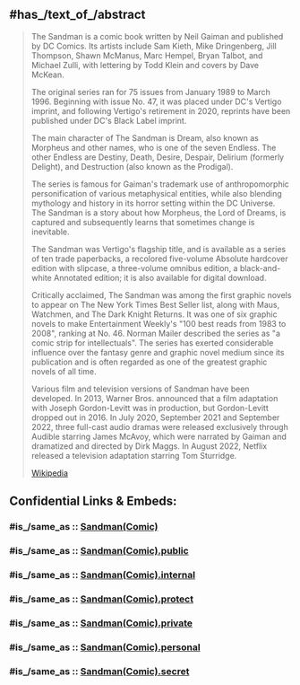 

## #has_/text_of_/abstract 

> The Sandman is a comic book written by Neil Gaiman and published by DC Comics. 
> Its artists include Sam Kieth, Mike Dringenberg, Jill Thompson, Shawn McManus, Marc Hempel, 
> Bryan Talbot, and Michael Zulli, with lettering by Todd Klein and covers by Dave McKean. 
> 
> The original series ran for 75 issues from January 1989 to March 1996. 
> Beginning with issue No. 47, it was placed under DC's Vertigo imprint, 
> and following Vertigo's retirement in 2020, reprints have been published under DC's Black Label imprint.
>
> The main character of The Sandman is Dream, also known as Morpheus and other names, 
> who is one of the seven Endless. The other Endless are Destiny, Death, Desire, Despair, 
> Delirium (formerly Delight), and Destruction (also known as the Prodigal). 
> 
> The series is famous for Gaiman's trademark use of 
> anthropomorphic personification of various metaphysical entities, 
> while also blending mythology and history in its horror setting within the DC Universe. 
> The Sandman is a story about how Morpheus, the Lord of Dreams, is captured 
> and subsequently learns that sometimes change is inevitable. 
> 
> The Sandman was Vertigo's flagship title, and is available as a series of ten trade paperbacks, 
> a recolored five-volume Absolute hardcover edition with slipcase, a three-volume omnibus edition, 
> a black-and-white Annotated edition; it is also available for digital download.
>
> Critically acclaimed, The Sandman was among the first graphic novels to appear on 
> The New York Times Best Seller list, along with Maus, Watchmen, and The Dark Knight Returns. 
> It was one of six graphic novels to make Entertainment Weekly's "100 best reads from 1983 to 2008", 
> ranking at No. 46. 
> Norman Mailer described the series as "a comic strip for intellectuals". 
> The series has exerted considerable influence over the fantasy genre 
> and graphic novel medium since its publication 
> and is often regarded as one of the greatest graphic novels of all time.
>
> Various film and television versions of Sandman have been developed. 
> In 2013, Warner Bros. announced that a film adaptation with Joseph Gordon-Levitt was in production, 
> but Gordon-Levitt dropped out in 2016. 
> In July 2020, September 2021 and September 2022, three full-cast audio dramas were released 
> exclusively through Audible starring James McAvoy, which were narrated by Gaiman 
> and dramatized and directed by Dirk Maggs. 
> In August 2022, Netflix released a television adaptation starring Tom Sturridge.
>
> [Wikipedia](https://en.wikipedia.org/wiki/The%20Sandman%20(comic%20book))


## Confidential Links & Embeds: 

### #is_/same_as :: [Sandman(Comic)](/_Standards/Society/Communication/Media/Book/Author/Gaiman,Neil/Sandman(Comic).md) 

### #is_/same_as :: [Sandman(Comic).public](/_public/Society/Communication/Media/Book/Author/Gaiman,Neil/Sandman(Comic).public.md) 

### #is_/same_as :: [Sandman(Comic).internal](/_internal/Society/Communication/Media/Book/Author/Gaiman,Neil/Sandman(Comic).internal.md) 

### #is_/same_as :: [Sandman(Comic).protect](/_protect/Society/Communication/Media/Book/Author/Gaiman,Neil/Sandman(Comic).protect.md) 

### #is_/same_as :: [Sandman(Comic).private](/_private/Society/Communication/Media/Book/Author/Gaiman,Neil/Sandman(Comic).private.md) 

### #is_/same_as :: [Sandman(Comic).personal](/_personal/Society/Communication/Media/Book/Author/Gaiman,Neil/Sandman(Comic).personal.md) 

### #is_/same_as :: [Sandman(Comic).secret](/_secret/Society/Communication/Media/Book/Author/Gaiman,Neil/Sandman(Comic).secret.md)

